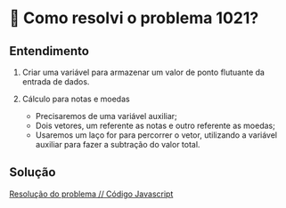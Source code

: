 # 🤔 Como resolvi o problema 1021?

## Entendimento

1. Criar uma variável para armazenar um valor de ponto flutuante da entrada de dados.

2. Cálculo para notas e moedas
    - Precisaremos de uma variável auxiliar;
    - Dois vetores, um referente as notas e outro referente as moedas;
    - Usaremos um laço for para percorrer o vetor, utilizando a variável auxiliar para fazer a subtração do valor total.

## Solução

[Resolução do problema // Código Javascript](../../1021.js)
